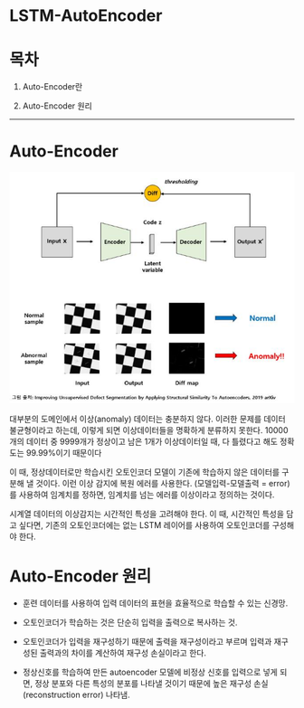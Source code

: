 # LSTM-AutoEncoder

# 목차

1. Auto-Encoder란

2. Auto-Encoder 원리

---

# Auto-Encoder

![Example instance](https://github.com/bloodmage1/PHM_sound/blob/main/AutoEncoder/lstm_autoencoder.jpg)

대부분의 도메인에서 이상(anomaly) 데이터는 충분하지 않다. 이러한 문제를 데이터 불균형이라고 하는데, 이렇게 되면 이상데이터들을 명확하게 분류하지 못한다. 10000개의 데이터 중 9999개가 정상이고 남은 1개가 이상데이터일 때, 다 틀렸다고 해도 정확도는 99.99%이기 때문이다

이 때, 정상데이터로만 학습시킨 오토인코더 모델이 기존에 학습하지 않은 데이터를 구분해 낼 것이다. 이런 이상 감지에 복원 에러를 사용한다. (모델입력-모델출력 = error)를 사용하여 임계치를 정하면, 임계치를 넘는 에러를 이상이라고 정의하는 것이다.

시계열 데이터의 이상감지는 시간적인 특성을 고려해야 한다. 이 때, 시간적인 특성을 담고 싶다면, 기존의 오토인코더에는 없는 LSTM 레이어를 사용하여 오토인코더를 구성해야 한다.

# Auto-Encoder 원리

- 훈련 데이터를 사용하여 입력 데이터의 표현을 효율적으로 학습할 수 있는 신경망.
  
- 오토인코더가 학습하는 것은 단순히 입력을 출력으로 복사하는 것.
- 오토인코더가 입력을 재구성하기 때문에 출력을 재구성이라고 부르며 입력과 재구성된 출력과의 차이를 계산하여 재구성 손실이라고 한다.
- 정상신호를 학습하여 만든 autoencoder 모델에 비정상 신호를 입력으로 넣게 되면, 정상 분포와 다른 특성의 분포를 나타낼 것이기 때문에 높은 재구성 손실(reconstruction error) 나타냄.
